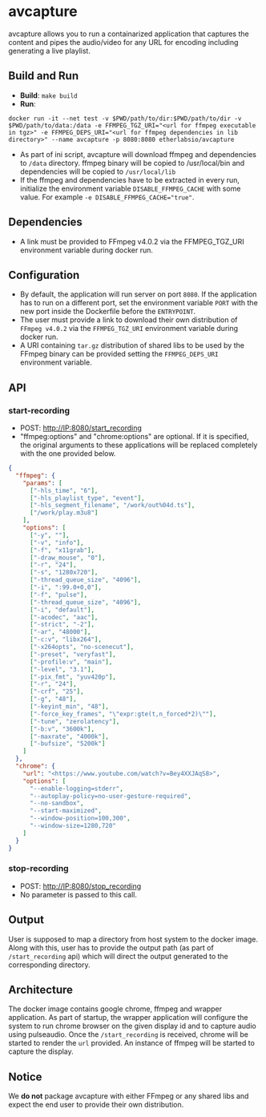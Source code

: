 # avcapture

avcapture allows you to run a containarized application that captures the content and pipes the audio/video for any URL for encoding including generating a live playlist.

## Build and Run

- **Build**: `make build`
- **Run**: 

`docker run -it --net test -v $PWD/path/to/dir:$PWD/path/to/dir -v $PWD/path/to/data:/data -e FFMPEG_TGZ_URI="<url for ffmpeg executable in tgz>" -e FFMPEG_DEPS_URI="<url for ffmpeg dependencies in lib directory>" --name avcapture -p 8080:8080 etherlabsio/avcapture`

  - As part of ini script, avcapture will download ffmpeg and dependencies to `/data` directory. ffmpeg binary will be copied to /usr/local/bin and dependencies will be copied to `/usr/local/lib`
  - If the ffmpeg and dependencies have to be extracted in every run, initialize the environment variable `DISABLE_FFMPEG_CACHE` with some value. For example `-e DISABLE_FFMPEG_CACHE="true"`.

## Dependencies

* A link must be provided to FFmpeg v4.0.2 via the FFMPEG_TGZ_URI environment variable during docker run.

## Configuration

* By default, the application will run server on port `8080`. If the application has to run on a different port, set the environment variable `PORT` with the new port inside the Dockerfile before the `ENTRYPOINT`.
* The user must provide a link to download their own distribution of `FFmpeg v4.0.2` via the `FFMPEG_TGZ_URI` environment variable during docker run.
* A URI containing `tar.gz` distribution of shared libs to be used by the FFmpeg binary can be provided setting the `FFMPEG_DEPS_URI` environment variable.

## API

### start-recording

- POST: <http://IP:8080/start_recording>
- "ffmpeg:options" and "chrome:options" are optional. If it is specified, the original arguments to these applications will be replaced completely with the one provided below.

```json
{
  "ffmpeg": {
    "params": [
      ["-hls_time", "6"],
      ["-hls_playlist_type", "event"],
      ["-hls_segment_filename", "/work/out%04d.ts"],
      ["/work/play.m3u8"]
    ],
    "options": [
      ["-y", ""],
      ["-v", "info"],
      ["-f", "x11grab"],
      ["-draw_mouse", "0"],
      ["-r", "24"],
      ["-s", "1280x720"],
      ["-thread_queue_size", "4096"],
      ["-i", ":99.0+0,0"],
      ["-f", "pulse"],
      ["-thread_queue_size", "4096"],
      ["-i", "default"],
      ["-acodec", "aac"],
      ["-strict", "-2"],
      ["-ar", "48000"],
      ["-c:v", "libx264"],
      ["-x264opts", "no-scenecut"],
      ["-preset", "veryfast"],
      ["-profile:v", "main"],
      ["-level", "3.1"],
      ["-pix_fmt", "yuv420p"],
      ["-r", "24"],
      ["-crf", "25"],
      ["-g", "48"],
      ["-keyint_min", "48"],
      ["-force_key_frames", "\"expr:gte(t,n_forced*2)\""],
      ["-tune", "zerolatency"],
      ["-b:v", "3600k"],
      ["-maxrate", "4000k"],
      ["-bufsize", "5200k"]
    ]
  },
  "chrome": {
    "url": "<https://www.youtube.com/watch?v=Bey4XXJAqS8>",
    "options": [
      "--enable-logging=stderr",
      "--autoplay-policy=no-user-gesture-required",
      "--no-sandbox",
      "--start-maximized",
      "--window-position=100,300",
      "--window-size=1280,720"
    ]
  }
}
```

### stop-recording

- POST: <http://IP:8080/stop_recording>
- No parameter is passed to this call.

## Output

User is supposed to map a directory from host system to the docker image. Along with this, user has to provide the output path (as part of `/start_recording` api) which will direct the output generated to the corresponding directory.

## Architecture

The docker image contains google chrome, ffmpeg and wrapper application.
As part of startup, the wrapper application will configure the system to run chrome browser on the given display id and to capture audio using pulseaudio.
Once the `/start_recording` is received, chrome will be started to render the `url` provided. An instance of ffmpeg will be started to capture the display.

## Notice  

We **do not** package avcapture with either FFmpeg or any shared libs and expect the end user to provide their own distribution.
